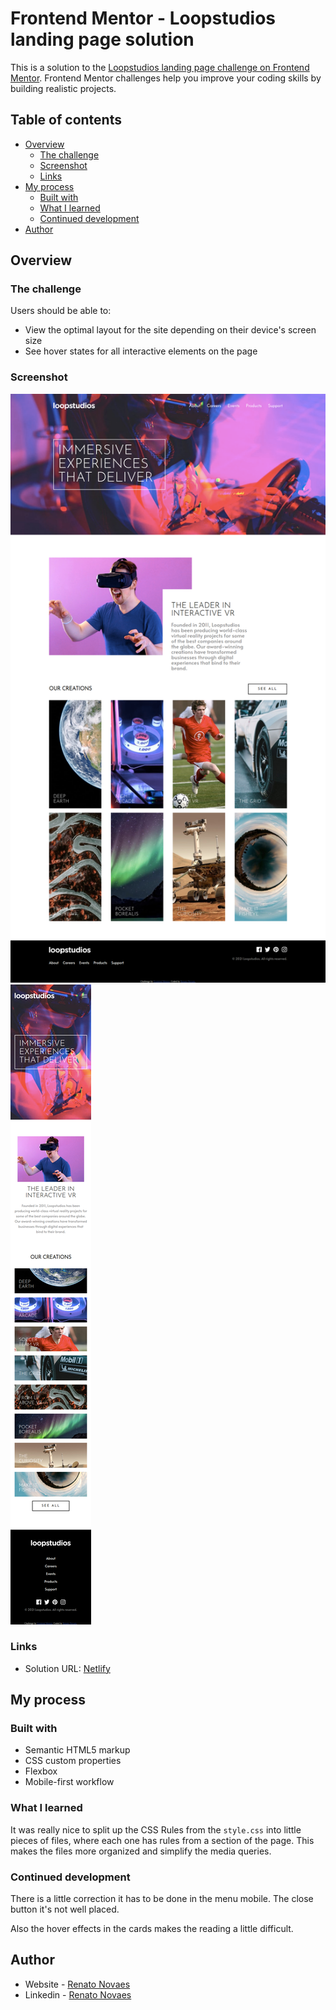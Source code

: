 # Frontend Mentor - Loopstudios landing page solution

This is a solution to the [Loopstudios landing page challenge on Frontend Mentor](https://www.frontendmentor.io/challenges/loopstudios-landing-page-N88J5Onjw). Frontend Mentor challenges help you improve your coding skills by building realistic projects. 

## Table of contents

- [Overview](#overview)
  - [The challenge](#the-challenge)
  - [Screenshot](#screenshot)
  - [Links](#links)
- [My process](#my-process)
  - [Built with](#built-with)
  - [What I learned](#what-i-learned)
  - [Continued development](#continued-development)
- [Author](#author)

## Overview

### The challenge

Users should be able to:

- View the optimal layout for the site depending on their device's screen size
- See hover states for all interactive elements on the page

### Screenshot

![](./assets/screenshots/desktop.png)
![](./assets/screenshots/mobile.png)

### Links

- Solution URL: [Netlify](https://gracious-archimedes-0fc925.netlify.app/)

## My process

### Built with

- Semantic HTML5 markup
- CSS custom properties
- Flexbox
- Mobile-first workflow

### What I learned

It was really nice to split up the CSS Rules from the ```style.css``` into little pieces of files, where each one has rules from a section of the page. This makes the files more organized and simplify the media queries.
### Continued development

There is a little correction it has to be done in the menu mobile. The close button it's not well placed.

Also the hover effects in the cards makes the reading a little difficult.

## Author

- Website - [Renato Novaes](https://www.renatonovaes.dev)
- Linkedin - [Renato Novaes](https://www.linkedin.com/in/renatonovaes49/)
